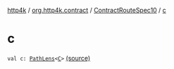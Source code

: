 [http4k](../../index.md) / [org.http4k.contract](../index.md) / [ContractRouteSpec10](index.md) / [c](./c.md)

# c

`val c: `[`PathLens`](../../org.http4k.lens/-path-lens/index.md)`<`[`C`](-binder/index.md#C)`>` [(source)](https://github.com/http4k/http4k/blob/master/http4k-contract/src/main/kotlin/org/http4k/contract/routeSpec.kt#L174)